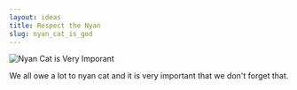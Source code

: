 ```yaml
---
layout: ideas
title: Respect the Nyan
slug: nyan_cat_is_god
---
```

![Nyan Cat is Very Imporant](http://www.prguitarman.com/comics/poptart1red1.gif)

We all owe a lot to nyan cat and it is very important that we don't forget that.

